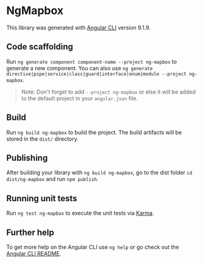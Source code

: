 # NgMapbox

This library was generated with [Angular CLI](https://github.com/angular/angular-cli) version 9.1.9.

## Code scaffolding

Run `ng generate component component-name --project ng-mapbox` to generate a new component. You can also use `ng generate directive|pipe|service|class|guard|interface|enum|module --project ng-mapbox`.
> Note: Don't forget to add `--project ng-mapbox` or else it will be added to the default project in your `angular.json` file. 

## Build

Run `ng build ng-mapbox` to build the project. The build artifacts will be stored in the `dist/` directory.

## Publishing

After building your library with `ng build ng-mapbox`, go to the dist folder `cd dist/ng-mapbox` and run `npm publish`.

## Running unit tests

Run `ng test ng-mapbox` to execute the unit tests via [Karma](https://karma-runner.github.io).

## Further help

To get more help on the Angular CLI use `ng help` or go check out the [Angular CLI README](https://github.com/angular/angular-cli/blob/master/README.md).

